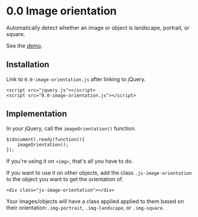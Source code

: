 # 0.0 Image orientation
Automatically detect whether an image or object is landscape, portrait, or square.

See the [demo](http://jheftmann.github.io/0.0-image-orientation).

## Installation
Link to `0.0-image-orientation.js` after linking to jQuery.

```
<script src="jquery.js"></script>
<script src="0.0-image-orientation.js"></script>
```

## Implementation
In your jQuery, call the `imageOrientation()` function.

```
$(document).ready(function(){
	imageOrientation();
});
```

If you're using it on `<img>`, that's all you have to do.

If you want to use it on other objects, add the class `.js-image-orientation` to the object you want to get the orientation of.

```
<div class="js-image-orientation"></div>
```

Your images/objects will have a class applied applied to them based on their orientation:`.img-portrait`, `.img-landscape`, or `.img-square`.
